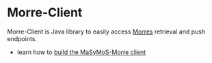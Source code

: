 Morre-Client
============

Morre-Client is Java library to easily access [Morres](https://github.com/SemsProject/MaSyMoS-morre) retrieval and push endpoints.

 * learn how to [build the MaSyMoS-Morre client](build)
